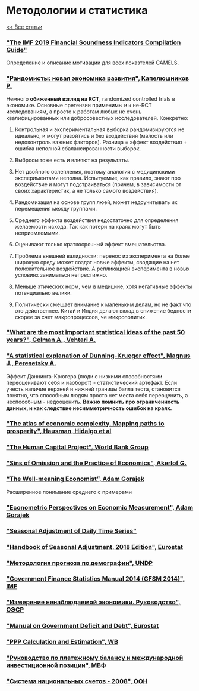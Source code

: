 # Методологии и статистика

[<< Все статьи](../README.md)

### ["The IMF 2019 Financial Soundness Indicators Compilation Guide"](https://www.imf.org/en/Data/Statistics/FSI-guide)

Определение и описание мотивации для всех показтелей CAMELS.

### ["Рандомисты: новая экономика развития", Капелюшников Р.](https://wp.hse.ru/data/2022/09/22/1740280233/WP3_2022_07_________.pdf)

Немного **обиженный взгляд на RCT**, randomized controlled trials в экономике. Основные претензии применимы и к не-RCT исследованиям, а просто к работам любых не очень квалифицированных или добросовестных исследователей. Конкретно:

1. Контрольная и экспериментальная выборка рандомизируются не идеально, и могут разойтись и без воздействия (малость или недоконтроль важных факторов). Разница = эффект воздействия + ошибка неполной сбалансированности выборок.

2. Выбросы тоже есть и влияют на результаты.

3. Нет двойного ослепления, поэтому аналогия с медицинскими экспериментами неполна. Испытуемые, как правило, знают про воздействие и могут подстраиваться (причем, в зависимости от своих характеристик, а не только самого воздействия).

4. Рандомизация на основе групп люей, может недоучитывать их перемещения между группами.

5. Среднего эффекта воздействия недостаточно для определения желаемости исхода. Так как потери на краях могут быть неприемлемыми.

6. Оценивают только краткосрочный эффект вмешательства.

7. Проблема внешней валидности: перенос из эксперимента на более широкую среду может создат новые эффекты, сводящие на нет положительное воздействие. А репликацией эксперимента в новых условиях заниматься непрестижно.

8. Меньше этических норм, чем в медицине, хотя негативные эффекты потенциально велики.

9. Политически смещает внимание к маленьким делам, но не факт что это действеннее. Китай и Индия делают вклад в снижение бедности скорее за счет макропроцессов, че микрополитик.

### ["What are the most important statistical ideas of the past 50 years?", Gelman A., Vehtari A.](http://www.stat.columbia.edu/~gelman/research/unpublished/stat50.pdf)

### ["A statistical explanation of Dunning-Krueger effect", Magnus J., Peresetsky A.](https://www.nes.ru/files/Preprints-resh/WP286.pdf)
Эффект Даннинга-Крюгера (люди с низкими способностями переоценивают себя и наоборот) - статистический артефакт. Если учесть наличие верхней и нижней границы балла теста, становится понятно, что способным людям просто нет места себя переоценить, а неспособным - недооценить. **Важно помнить про ограниченность данных, и как следствие несимметричность ошибок на краях.**

### ["The atlas of economic complexity. Mapping paths to prosperity", Hausman, Hidalgo et al](https://oec.world/pdf/AtlasOfEconomicComplexity_Part_I.pdf)

### ["The Human Capital Project", World Bank Group](https://nonews.co/wp-content/uploads/2021/09/THCI2020.pdf)

### ["Sins of Omission and the Practice of Economics", Akerlof G.](https://www.aeaweb.org/articles?id=10.1257/jel.20191573)

### [“The Well-meaning Economist”, Adam Gorajek](https://www.rba.gov.au/publications/rdp/2019/pdf/rdp2019-08.pdf)

Расширенное понимание среднего с примерами

### ["Econometric Perspectives on Economic Measurement", Adam Gorajek](https://www.rba.gov.au/publications/rdp/2018/2018-08.html)

### ["Seasonal Adjustment of Daily Time Series"](https://www.bundesbank.de/resource/blob/763892/f5cd282cc57e55aca1eb0d521d3aa0da/mL/2018-10-17-dkp-41-data.pdf)

### ["Handbook of Seasonal Adjustment. 2018 Edition", Eurostat](https://ec.europa.eu/eurostat/documents/3859598/8939616/KS-GQ-18-001-EN-N.pdf)

### ["Методология прогноза по демографии", UNDP](https://population.un.org/wpp/Publications/Files/WPP2022_Methodology.pdf)

### ["Government Finance Statistics Manual 2014 (GFSM 2014)", IMF](https://www.imf.org/external/pubs/ft/gfs/manual/gfs.htm)

### ["Измерение ненаблюдаемой экономики. Руководство", ОЭСР](https://www.gks.ru/metod/izmer.pdf)

### ["Manual on Government Deficit and Debt", Eurostat](https://ec.europa.eu/eurostat/documents/3859598/10042108/KS-GQ-19-007-EN-N.pdf/5d6fc8f4-58e3-4354-acd3-a29a66f2e00c)

### ["PPP Calculation and Estimation", WB](https://www.worldbank.org/en/programs/icp/brief/methodology-calculation)

### ["Руководство по платежному балансу и международной инвестиционной позиции", МВФ](https://www.imf.org/external/pubs/ft/bop/2007/bopman6.htm)

### ["Система национальных счетов - 2008", ООН](https://unstats.un.org/unsd/nationalaccount/sna.asp)
